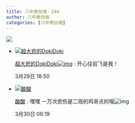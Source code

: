 ```yaml
---
title: 八中表白墙：244
author: 八中表白墙
categories: [八中表白墙]
---
```


![](https://img.urlnode.com/file/e9f38022e42aa2291b994.jpg)

- [![超大悲的DokiDoki](http://qlogo3.store.qq.com/qzone/1554628674/1554628674/30?1678744370)](http://user.qzone.qq.com/1554628674)

  [超大悲的DokiDoki![img](http://qzonestyle.gtimg.cn/qzone/em/e328049.gif)](http://user.qzone.qq.com/1554628674) : 开心往前飞是我！

  3月29日 18:50

- [![酸酸](http://qlogo2.store.qq.com/qzone/1469095325/1469095325/30?1679162219)](http://user.qzone.qq.com/1469095325)

  [酸酸](http://user.qzone.qq.com/1469095325) : 嘿嘿  一万次悲伤是二班的鸡哥点的哦![img](http://qzonestyle.gtimg.cn/qzone/em/e20240.gif)

  3月30日 06:19